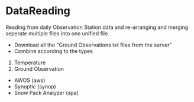 # DataReading

   Reading from daily Observation Station data and re-arranging and merging seperate multiple files into one unified file.  
* Download all the "Ground Observations txt files from the server"  
* Combine according to the types  
1. Temperature  
2. Ground Observation  
* AWOS (aws)  
* Synoptic (synop)  
* Snow Pack Analyzer (spa)  
 
